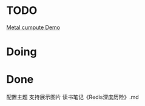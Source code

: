 # TODO 

[Metal cumpute Demo](https://developer.apple.com/documentation/metal/performing_calculations_on_a_gpu
)

# Doing

# Done
配置主题
支持展示图片
读书笔记《Redis深度历险》.md

